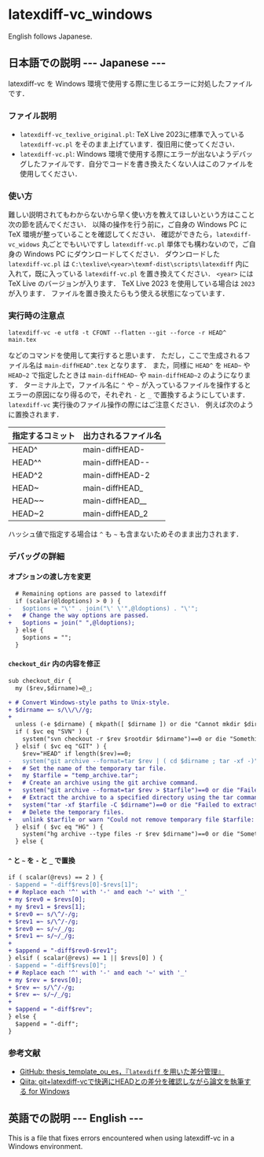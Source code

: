 # latexdiff-vc_windows
English follows Japanese.

## 日本語での説明 --- Japanese ---
latexdiff-vc を Windows 環境で使用する際に生じるエラーに対処したファイルです．

### ファイル説明
* `latexdiff-vc_texlive_original.pl`: TeX Live 2023に標準で入っている `latexdiff-vc.pl` をそのまま上げています．復旧用に使ってください．
* `latexdiff-vc.pl`: Windows 環境で使用する際にエラーが出ないようデバッグしたファイルです．自分でコードを書き換えたくない人はこのファイルを使用してください．

### 使い方
難しい説明されてもわからないから早く使い方を教えてほしいという方はここと次の節を読んでください．
以降の操作を行う前に，ご自身の Windows PC に TeX 環境が整っていることを確認してください．
確認ができたら，`latexdiff-vc_widows` 丸ごとでもいいですし `latexdiff-vc.pl` 単体でも構わないので，ご自身の Windows PC にダウンロードしてください．
ダウンロードした `latexdiff-vc.pl` は `C:\texlive\<year>\texmf-dist\scripts\latexdiff` 内に入れて，既に入っている `latexdiff-vc.pl` を置き換えてください．
`<year>` には TeX Live のバージョンが入ります．
TeX Live 2023 を使用している場合は `2023` が入ります．
ファイルを置き換えたらもう使える状態になっています．

### 実行時の注意点
```
latexdiff-vc -e utf8 -t CFONT --flatten --git --force -r HEAD^ main.tex
```
などのコマンドを使用して実行すると思います．
ただし，ここで生成されるファイル名は `main-diffHEAD^.tex` となります．
また，同様に `HEAD^` を `HEAD~` や `HEAD~2` で指定したときは `main-diffHEAD~` や `main-diffHEAD~2` のようになります．
ターミナル上で，ファイル名に `^` や `~` が入っているファイルを操作するとエラーの原因になり得るので，それぞれ `-` と `_` で置換するようにしています．
`latexdiff-vc` 実行後のファイル操作の際にはご注意ください．
例えば次のように置換されます．

| 指定するコミット | 出力されるファイル名 |
| ------ | --------------- |
| HEAD^ | main-diffHEAD- |
| HEAD^^ | main-diffHEAD-- |
| HEAD^2 | main-diffHEAD-2 |
| HEAD~ | main-diffHEAD_ |
| HEAD~~ | main-diffHEAD__ |
| HEAD~2 | main-diffHEAD_2 |

ハッシュ値で指定する場合は `^` も `~` も含まないためそのまま出力されます．

### デバッグの詳細

#### オプションの渡し方を変更
```diff
  # Remaining options are passed to latexdiff
  if (scalar(@ldoptions) > 0 ) {
-   $options = "\'" . join("\' \'",@ldoptions) . "\'";
+   # Change the way options are passed.
+   $options = join(" ",@ldoptions);
  } else {
    $options = "";
  }
```

#### `checkout_dir` 内の内容を修正
```diff
sub checkout_dir {
  my ($rev,$dirname)=@_;

+ # Convert Windows-style paths to Unix-style.
+ $dirname =~ s/\\/\//g;
+
  unless (-e $dirname) { mkpath([ $dirname ]) or die "Cannot mkdir $dirname ." ;}
  if ( $vc eq "SVN" ) {
    system("svn checkout -r $rev $rootdir $dirname")==0 or die "Something went wrong in executing:  svn checkout -r $rev $rootdir $dirname";
  } elsif ( $vc eq "GIT" ) {
    $rev="HEAD" if length($rev)==0;
-   system("git archive --format=tar $rev | ( cd $dirname ; tar -xf -)")==0 or die "Something went wrong in executing:  git archive --format=tar $rev | ( cd $dirname ; tar -xf -)";
+   # Set the name of the temporary tar file.
+   my $tarfile = "temp_archive.tar";
+   # Create an archive using the git archive command.
+   system("git archive --format=tar $rev > $tarfile")==0 or die "Failed to create archive using: git archive --format=tar $rev > $tarfile";
+   # Extract the archive to a specified directory using the tar command.
+   system("tar -xf $tarfile -C $dirname")==0 or die "Failed to extract $tarfile to $dirname";
+   # Delete the temporary files.
+   unlink $tarfile or warn "Could not remove temporary file $tarfile: $!";
  } elsif ( $vc eq "HG" ) {
    system("hg archive --type files -r $rev $dirname")==0 or die "Something went wrong in executing:  hg archive --type files -r $rev $dirname";
  } else {
```

#### `^` と `~` を `-` と `_` で置換
```diff
if ( scalar(@revs) == 2 ) {
- $append = "-diff$revs[0]-$revs[1]";
+ # Replace each '^' with '-' and each '~' with '_'
+ my $rev0 = $revs[0];
+ my $rev1 = $revs[1];
+ $rev0 =~ s/\^/-/g;
+ $rev1 =~ s/\^/-/g;
+ $rev0 =~ s/~/_/g;
+ $rev1 =~ s/~/_/g;
+
+ $append = "-diff$rev0-$rev1";
} elsif ( scalar(@revs) == 1 || $revs[0] ) {
- $append = "-diff$revs[0]";
+ # Replace each '^' with '-' and each '~' with '_'
+ my $rev = $revs[0];
+ $rev =~ s/\^/-/g;
+ $rev =~ s/~/_/g;
+
+ $append = "-diff$rev";
} else {
  $append = "-diff";
}
```



### 参考文献
* [GitHub: thesis_template_ou_es，『`latexdiff` を用いた差分管理』](https://github.com/ryo-ARAKI/thesis_template_ou_es#latexdiff-%E3%82%92%E7%94%A8%E3%81%84%E3%81%9F%E5%B7%AE%E5%88%86%E7%AE%A1%E7%90%86)
* [Qiita: git+latexdiff-vcで快適にHEADとの差分を確認しながら論文を執筆する for Windows](https://qiita.com/take_me/items/e49c544f9298f936b8fd)



## 英語での説明 --- English ---
This is a file that fixes errors encountered when using latexdiff-vc in a Windows environment.
